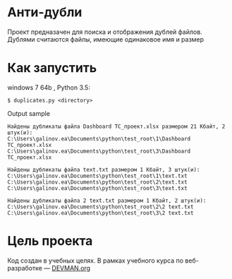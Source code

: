 # Анти-дубли

Проект предназачен для поиска и отображения дублей файлов. Дублями считаются файлы, имеющие одинаковое имя и размер

# Как запустить
windows 7 64b , Python 3.5:
```
$ duplicates.py <directory>
```
Output sample
```
Найдены дубликаты файла Dashboard ТС_проект.xlsx размером 21 Кбайт, 2 штук(и):
C:\Users\galinov.ea\Documents\python\test_root\1\Dashboard ТС_проект.xlsx
C:\Users\galinov.ea\Documents\python\test_root\3\Dashboard ТС_проект.xlsx
 
Найдены дубликаты файла text.txt размером 1 Кбайт, 3 штук(и):
C:\Users\galinov.ea\Documents\python\test_root\1\text.txt
C:\Users\galinov.ea\Documents\python\test_root\2\text.txt
C:\Users\galinov.ea\Documents\python\test_root\3\text.txt
 
Найдены дубликаты файла 2 text.txt размером 1 Кбайт, 2 штук(и):
C:\Users\galinov.ea\Documents\python\test_root\2\2 text.txt
C:\Users\galinov.ea\Documents\python\test_root\3\2 text.txt

```

# Цель проекта

Код создан в учебных целях. В рамках учебного курса по веб-разработке ― [DEVMAN.org](https://devman.org)

